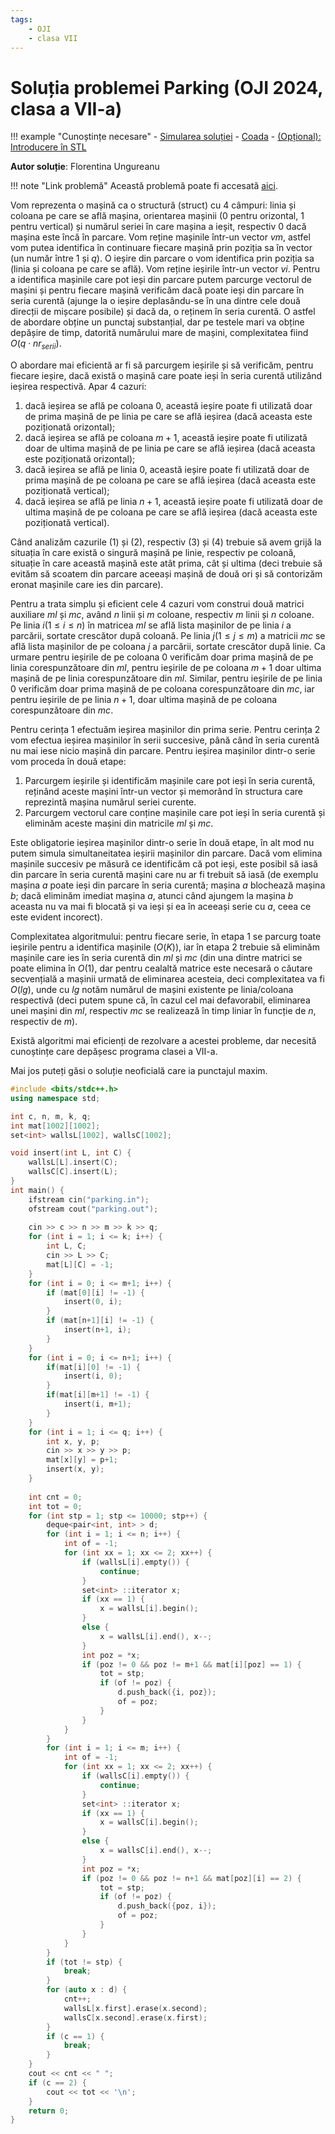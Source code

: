 ```yaml
---
tags:
    - OJI
    - clasa VII
---
```


# Soluția problemei Parking (OJI 2024, clasa a VII-a)

!!! example "Cunoștințe necesare"
    - [Simularea soluției](https://edu.roalgo.ro/usor/simulating-solution/)
    - [Coada](https://edu.roalgo.ro/mediu/queue/)
    - [(Opțional): Introducere în STL](https://edu.roalgo.ro/cppintro/stl/)

**Autor soluție**: Florentina Ungureanu

!!! note "Link problemă"
    Această problemă poate fi accesată [aici](https://kilonova.ro/problems/2512/).

Vom reprezenta o mașină ca o structură (struct) cu 4 câmpuri: linia și coloana pe care se află mașina, orientarea mașinii (0 pentru orizontal, 1 pentru vertical) și numărul seriei în care mașina a ieșit, respectiv 0 dacă mașina este încă în parcare. Vom reține mașinile într-un vector $vm$, astfel vom putea identifica în continuare fiecare mașină prin poziția sa în vector (un număr între 1 și $q$). O ieșire din parcare o vom identifica prin poziția sa (linia și coloana pe care se află). Vom reține ieșirile într-un vector $vi$. Pentru a identifica mașinile care pot ieși din parcare putem parcurge vectorul de mașini și pentru fiecare mașină verificăm dacă poate ieși din parcare în seria curentă (ajunge la o ieșire deplasându-se în una dintre cele două direcții de mișcare posibile) și dacă da, o reținem în seria curentă. O astfel de abordare obține un punctaj substanțial, dar pe testele mari va obține depășire de timp, datorită numărului mare de mașini, complexitatea fiind $O(q \cdot nr_{serii})$.

O abordare mai eficientă ar fi să parcurgem ieșirile și să verificăm, pentru fiecare ieșire, dacă există o mașină care poate ieși în seria curentă utilizând ieșirea respectivă. Apar 4 cazuri:

1. dacă ieșirea se află pe coloana 0, această ieșire poate fi utilizată doar de prima mașină de pe linia pe care se află ieșirea (dacă aceasta este poziționată orizontal);
2. dacă ieșirea se află pe coloana $m + 1$, această ieșire poate fi utilizată doar de ultima mașină de pe linia pe care se află ieșirea (dacă aceasta este poziționată orizontal);
3. dacă ieșirea se află pe linia 0, această ieșire poate fi utilizată doar de prima mașină de pe coloana pe care se află ieșirea (dacă aceasta este poziționată vertical);
4. dacă ieșirea se află pe linia $n +1$, această ieșire poate fi utilizată doar de ultima mașină de pe coloana pe care se află ieșirea (dacă aceasta este poziționată vertical).

Când analizăm cazurile $(1)$ și $(2)$, respectiv $(3)$ și $(4)$ trebuie să avem grijă la situația în care există o singură mașină pe linie, respectiv pe coloană, situație în care această mașină este atât prima, cât și ultima (deci trebuie să evităm să scoatem din parcare aceeași mașină de două ori și să contorizăm eronat mașinile care ies din parcare). 

Pentru a trata simplu și eficient cele 4 cazuri vom construi două matrici auxiliare $ml$ și $mc$, având $n$ linii și $m$ coloane, respectiv $m$ linii și $n$ coloane. Pe linia $i (1 \leq i \leq n)$ în matricea $ml$ se află lista mașinilor de pe linia $i$ a parcării, sortate crescător după coloană. Pe linia $j (1 \leq j \leq m)$ a matricii $mc$ se află lista mașinilor de pe coloana $j$ a parcării, sortate crescător după linie. Ca urmare pentru ieșirile de pe coloana 0 verificăm doar prima mașină de pe linia corespunzătoare din $ml$, pentru ieșirile de pe coloana $m + 1$ doar ultima mașină de pe linia corespunzătoare din $ml$. Similar, pentru ieșirile de pe linia 0 verificăm doar prima mașină de pe coloana corespunzătoare din $mc$, iar pentru ieșirile de pe linia $n + 1$, doar ultima mașină de pe coloana corespunzătoare din $mc$.

Pentru cerința 1 efectuăm ieșirea mașinilor din prima serie. Pentru cerința 2 vom efectua ieșirea mașinilor în serii succesive, până când în seria curentă nu mai iese nicio mașină din parcare. Pentru ieșirea mașinilor dintr-o serie vom proceda în două etape:

1. Parcurgem ieșirile și identificăm mașinile care pot ieși în seria curentă, reținând aceste mașini într-un vector și memorând în structura care reprezintă mașina numărul seriei curente.
2. Parcurgem vectorul care conține mașinile care pot ieși în seria curentă și eliminăm aceste mașini din matricile $ml$ și $mc$.

Este obligatorie ieșirea mașinilor dintr-o serie în două etape, în alt mod nu putem simula simultaneitatea ieșirii mașinilor din parcare. Dacă vom elimina mașinile succesiv pe măsură ce identificăm că pot ieși, este posibil să iasă din parcare în seria curentă mașini care nu ar fi trebuit să iasă (de exemplu mașina $a$ poate ieși din parcare în seria curentă; mașina $a$ blochează mașina $b$; dacă eliminăm imediat mașina $a$, atunci când ajungem la mașina $b$ aceasta nu va mai fi blocată și va ieși și ea în aceeași serie cu $a$, ceea ce este evident incorect).

Complexitatea algoritmului: pentru fiecare serie, în etapa 1 se parcurg toate ieșirile pentru a identifica mașinile $(O(K))$, iar în etapa 2 trebuie să eliminăm mașinile care ies în seria curentă din $ml$ și $mc$ (din una dintre matrici se poate elimina în $O(1)$, dar pentru cealaltă matrice este necesară o căutare secvențială a mașinii urmată de eliminarea acesteia, deci complexitatea va fi $O(lg)$, unde cu $lg$ notăm numărul de mașini existente pe linia/coloana respectivă (deci putem spune că, în cazul cel mai defavorabil, eliminarea unei mașini din $ml$, respectiv $mc$ se realizează în timp liniar în funcție de $n$, respectiv de $m$).

Există algoritmi mai eficienți de rezolvare a acestei probleme, dar necesită cunoștințe care depășesc programa clasei a VII-a.

Mai jos puteți găsi o soluție neoficială care ia punctajul maxim.

```cpp
#include <bits/stdc++.h>
using namespace std;

int c, n, m, k, q;
int mat[1002][1002];
set<int> wallsL[1002], wallsC[1002];

void insert(int L, int C) {
    wallsL[L].insert(C);
    wallsC[C].insert(L);
}
int main() {
    ifstream cin("parking.in");
    ofstream cout("parking.out");
    
    cin >> c >> n >> m >> k >> q;
    for (int i = 1; i <= k; i++) {
        int L, C;
        cin >> L >> C;
        mat[L][C] = -1;
    }
    for (int i = 0; i <= m+1; i++) {
        if (mat[0][i] != -1) {
            insert(0, i);
        }
        if (mat[n+1][i] != -1) {
            insert(n+1, i);
        }
    }
    for (int i = 0; i <= n+1; i++) {
        if(mat[i][0] != -1) {
            insert(i, 0);
        }
        if(mat[i][m+1] != -1) {
            insert(i, m+1);
        }
    }
    for (int i = 1; i <= q; i++) {
        int x, y, p;
        cin >> x >> y >> p;
        mat[x][y] = p+1;
        insert(x, y);
    }
    
    int cnt = 0;
    int tot = 0;
    for (int stp = 1; stp <= 10000; stp++) {
        deque<pair<int, int> > d;
        for (int i = 1; i <= n; i++) {
            int of = -1;
            for (int xx = 1; xx <= 2; xx++) {
                if (wallsL[i].empty()) {
                    continue;
                }
                set<int> ::iterator x;
                if (xx == 1) {
                    x = wallsL[i].begin();
                }
                else {
                    x = wallsL[i].end(), x--;
                }
                int poz = *x;
                if (poz != 0 && poz != m+1 && mat[i][poz] == 1) {
                    tot = stp;
                    if (of != poz) {
                        d.push_back({i, poz});
                        of = poz;
                    }
                }
            }
        }
        for (int i = 1; i <= m; i++) {
            int of = -1;
            for (int xx = 1; xx <= 2; xx++) {
                if (wallsC[i].empty()) {
                    continue;
                }
                set<int> ::iterator x;
                if (xx == 1) {
                    x = wallsC[i].begin();
                }
                else {
                    x = wallsC[i].end(), x--;
                }
                int poz = *x;
                if (poz != 0 && poz != n+1 && mat[poz][i] == 2) {
                    tot = stp;
                    if (of != poz) {
                        d.push_back({poz, i});
                        of = poz;
                    }
                }
            }
        }
        if (tot != stp) {
            break;
        }
        for (auto x : d) {
            cnt++;
            wallsL[x.first].erase(x.second);
            wallsC[x.second].erase(x.first);
        }    
        if (c == 1) {
            break;
        }
    }
    cout << cnt << " ";
    if (c == 2) {
        cout << tot << '\n';
    }
    return 0;
}
```